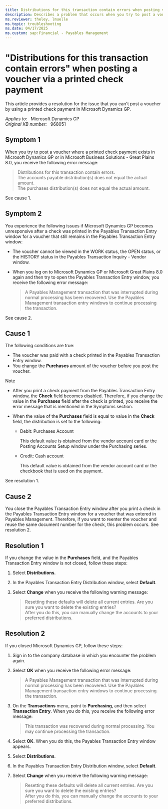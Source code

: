 ```yaml
---
title: Distributions for this transaction contain errors when posting voucher via printed check payment
description: Describes a problem that occurs when you try to post a voucher by using a printed check payment in Microsoft Dynamics GP. A resolution is provided.
ms.reviewer: theley, lmuelle
ms.topic: troubleshooting
ms.date: 04/17/2025
ms.custom: sap:Financial - Payables Management
---
```

# "Distributions for this transaction contain errors" when posting a voucher via a printed check payment

This article provides a resolution for the issue that you can't post a voucher by using a printed check payment in Microsoft Dynamics GP.

_Applies to:_ &nbsp; Microsoft Dynamics GP  
_Original KB number:_ &nbsp; 968051

## Symptom 1

When you try to post a voucher where a printed check payment exists in Microsoft Dynamics GP or in Microsoft Business Solutions - Great Plains 8.0, you receive the following error message:

> Distributions for this transaction contain errors.  
The accounts payable distribution(s) does not equal the actual amount.  
The purchases distribution(s) does not equal the actual amount.

See cause 1.

## Symptom 2

You experience the following issues if Microsoft Dynamics GP becomes unresponsive after a check was printed in the Payables Transaction Entry window for a voucher that still remains in the Payables Transaction Entry window:

- The voucher cannot be viewed in the WORK status, the OPEN status, or the HISTORY status in the Payables Transaction Inquiry - Vendor window.
- When you log on to Microsoft Dynamics GP or Microsoft Great Plains 8.0 again and then try to open the Payables Transaction Entry window, you receive the following error message:

  > A Payables Management transaction that was interrupted during normal processing has been recovered. Use the Payables Management transaction entry windows to continue processing the transaction.

See cause 2.

## Cause 1

The following conditions are true:

- The voucher was paid with a check printed in the Payables Transaction Entry window.
- You change the **Purchases** amount of the voucher before you post the voucher.

> [!NOTE]
>
> - After you print a check payment from the Payables Transaction Entry window, the **Check** field becomes disabled. Therefore, if you change the value in the **Purchases** field after the check is printed, you receive the error message that is mentioned in the Symptoms section.
> - When the value of the **Purchases** field is equal to value in the **Check** field, the distribution is set to the following:
>
>   - Debit: Purchases Account
>
>     This default value is obtained from the vendor account card or the Posting Accounts Setup window under the Purchasing series.
>
>   - Credit: Cash account
>
>     This default value is obtained from the vendor account card or the checkbook that is used on the payment.

See resolution 1.

## Cause 2

You close the Payables Transaction Entry window after you print a check in the Payables Transaction Entry window for a voucher that was entered in Payables Management. Therefore, if you want to reenter the voucher and reuse the same document number for the check, this problem occurs. See resolution 2.

## Resolution 1

If you change the value in the **Purchases** field, and the Payables Transaction Entry window is not closed, follow these steps:

1. Select **Distributions**.
2. In the Payables Transaction Entry Distribution window, select **Default**.
3. Select **Change** when you receive the following warning message:

   > Resetting these defaults will delete all current entries. Are you sure you want to delete the existing entries?  
   After you do this, you can manually change the accounts to your preferred distributions.

## Resolution 2

If you closed Microsoft Dynamics GP, follow these steps:

1. Sign in to the company database in which you encounter the problem again.
2. Select **OK** when you receive the following error message:

    > A Payables Management transaction that was interrupted during normal processing has been recovered. Use the Payables Management transaction entry windows to continue processing the transaction.

3. On the **Transactions** menu, point to **Purchasing**, and then select **Transaction Entry**. When you do this, you receive the following error message:

   > This transaction was recovered during normal processing. You may continue processing the transaction.

4. Select **OK**. When you do this, the Payables Transaction Entry window appears.
5. Select **Distributions**.
6. In the Payables Transaction Entry Distribution window, select **Default**.
7. Select **Change** when you receive the following warning message:

   > Resetting these defaults will delete all current entries. Are you sure you want to delete the existing entries?  
   After you do this, you can manually change the accounts to your preferred distributions.
